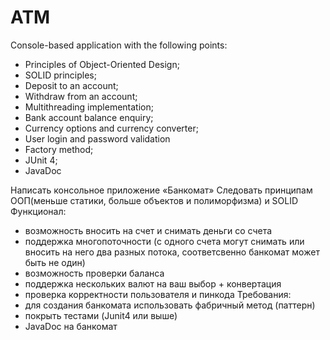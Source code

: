 # ATM

Console-based application with the following points:
 * Principles of Object-Oriented Design;
 * SOLID principles;
 * Deposit to an account;
 * Withdraw from an account;
 * Multithreading implementation;
 * Bank account balance enquiry;
 * Currency options and currency converter;
 * User login and password validation
 * Factory method;
 * JUnit 4;
 * JavaDoc

Написать консольное приложение «Банкомат»
Следовать принципам ООП(меньше статики, больше объектов и полиморфизма) и SOLID
Функционал:
 * возможность вносить на счет и снимать деньги со счета
 * поддержка многопоточности (с одного счета могут снимать или вносить на него два разных потока, соответсвенно банкомат может быть не один)
 * возможность проверки баланса
 * поддержка нескольких валют на ваш выбор + конвертация
 * проверка корректности пользователя и пинкода
Требования:
 * для создания банкомата использовать фабричный метод (паттерн)
 * покрыть тестами (Junit4 или выше)
 * JavaDoc на банкомат

